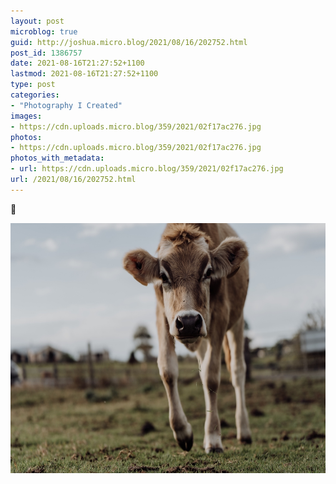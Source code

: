 ```yaml
---
layout: post
microblog: true
guid: http://joshua.micro.blog/2021/08/16/202752.html
post_id: 1386757
date: 2021-08-16T21:27:52+1100
lastmod: 2021-08-16T21:27:52+1100
type: post
categories:
- "Photography I Created"
images:
- https://cdn.uploads.micro.blog/359/2021/02f17ac276.jpg
photos:
- https://cdn.uploads.micro.blog/359/2021/02f17ac276.jpg
photos_with_metadata:
- url: https://cdn.uploads.micro.blog/359/2021/02f17ac276.jpg
url: /2021/08/16/202752.html
---
```

🐄 

<img src="uploads/2021/02f17ac276.jpg" width="600" height="400" alt="" />
